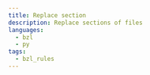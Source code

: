 ```yaml
---
title: Replace section
description: Replace sections of files
languages:
  - bzl
  - py
tags:
  - bzl_rules
---
```

